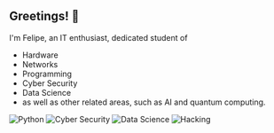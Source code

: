 ## Greetings! 👋

<!--
**JungFelipe/JungFelipe** is a ✨ _special_ ✨ repository because its `README.md` (this file) appears on your GitHub profile.

Here are some ideas to get you started:

- 🔭 I’m currently working on ...
- 🌱 I’m currently learning ...
- 👯 I’m looking to collaborate on ...
- 🤔 I’m looking for help with ...
- 💬 Ask me about ...
- 📫 How to reach me: ...
- 😄 Pronouns: ...
- ⚡ Fun fact: ...
-->
I'm Felipe, an IT enthusiast, dedicated student of 
* Hardware
* Networks
* Programming
* Cyber ​​Security
* Data Science
* as well as other related areas, such as AI and quantum computing.

![Python](https://img.shields.io/badge/Python-blue?style=for-the-badge&logo=python&logoColor=white)
![Cyber Security](https://img.shields.io/badge/Cyber_Security-red?style=for-the-badge&logo=spy&logoColor=white)
![Data Science](https://img.shields.io/badge/Data_Science-blueviolet?style=for-the-badge&logo=google-analytics&logoColor=white)
![Hacking](https://img.shields.io/badge/Hacking-black?style=for-the-badge&logo=jolly-roger&logoColor=white)
 
